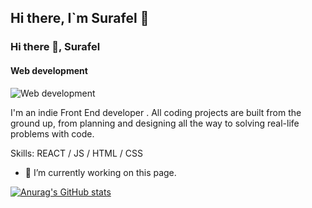 ## Hi there, I`m Surafel 👋
### Hi there 👋, Surafel
#### Web development
![Web development](https://arturssmirnovs.github.io/github-profile-readme-generator/images/banner.png)

I'm an indie Front End developer . All coding projects are built from the ground up, from planning and designing all the way to solving real-life problems with code. 

Skills: REACT / JS / HTML / CSS

- 🔭 I’m currently working on this page. 





[![Anurag's GitHub stats](https://github-readme-stats.vercel.app/api?username=Surafel2)](https://github.com/anuraghazra/github-readme-stats)
